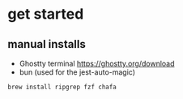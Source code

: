 # get started

## manual installs

- Ghostty terminal https://ghostty.org/download
- bun (used for the jest-auto-magic)

```bash
brew install ripgrep fzf chafa
```
